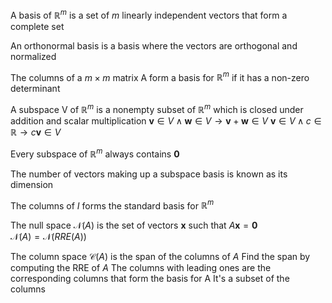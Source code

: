 A basis of $\mathbb{R}^m$ is a set of $m$ linearly independent vectors that form a complete set

An orthonormal basis is a basis where the vectors are orthogonal and normalized 

The columns of a $m \times m$ matrix A form a basis for $\mathbb{R}^m$ if it has a non-zero determinant

A subspace V of $\mathbb{R}^m$ is a nonempty subset of $\mathbb{R}^m$ which is closed under addition and scalar multiplication
	$\mathbf v \in V \land \mathbf w \in V \to \mathbf v + \mathbf w \in V$
	$\mathbf v \in V \land c \in \mathbb{R} \to c \mathbf v \in V$

Every subspace of $\mathbb{R}^m$ always contains $\mathbf 0$

The number of vectors making up a subspace basis is known as its dimension

The columns of $I$ forms the standard basis for $\mathbb{R}^m$

The null space $\mathcal{N}(A)$ is the set of vectors $\mathbf x$ such that $A \mathbf x = \mathbf  0$	
	$\mathcal{N}(A) = \mathcal{N}(RRE(A))$

The column space $\mathcal{C}(A)$ is the span of the columns of $A$
	Find the span by computing the RRE of $A$ 
	The columns with leading ones are the corresponding columns that form the basis for A
	It's a subset of the columns


